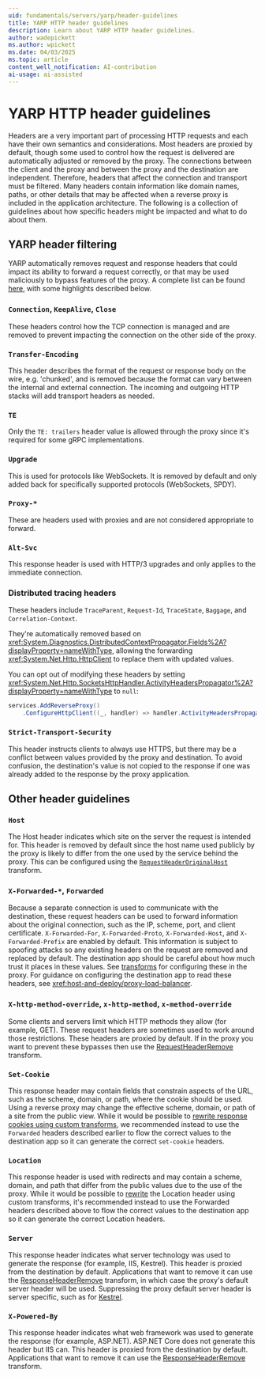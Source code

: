 ```yaml
---
uid: fundamentals/servers/yarp/header-guidelines
title: YARP HTTP header guidelines
description: Learn about YARP HTTP header guidelines.
author: wadepickett
ms.author: wpickett
ms.date: 04/03/2025
ms.topic: article
content_well_notification: AI-contribution
ai-usage: ai-assisted
---
```

# YARP HTTP header guidelines

Headers are a very important part of processing HTTP requests and each have their own semantics and considerations. Most headers are proxied by default, though some used to control how the request is delivered are automatically adjusted or removed by the proxy. The connections between the client and the proxy and between the proxy and the destination are independent. Therefore, headers that affect the connection and transport must be filtered. Many headers contain information like domain names, paths, or other details that may be affected when a reverse proxy is included in the application architecture. The following is a collection of guidelines about how specific headers might be impacted and what to do about them.

## YARP header filtering

YARP automatically removes request and response headers that could impact its ability to forward a request correctly, or that may be used maliciously to bypass features of the proxy. A complete list can be found [here](https://github.com/microsoft/reverse-proxy/blob/main/src/ReverseProxy/Forwarder/RequestUtilities.cs#L71), with some highlights described below.

### `Connection`, `KeepAlive`, `Close`

These headers control how the TCP connection is managed and are removed to prevent impacting the connection on the other side of the proxy.

### `Transfer-Encoding`

This header describes the format of the request or response body on the wire, e.g. 'chunked', and is removed because the format can vary between the internal and external connection. The incoming and outgoing HTTP stacks will add transport headers as needed.

### `TE`

Only the `TE: trailers` header value is allowed through the proxy since it's required for some gRPC implementations.

### `Upgrade`

This is used for protocols like WebSockets. It is removed by default and only added back for specifically supported protocols (WebSockets, SPDY).

### `Proxy-*`

These are headers used with proxies and are not considered appropriate to forward.

### `Alt-Svc`

This response header is used with HTTP/3 upgrades and only applies to the immediate connection.

### Distributed tracing headers

These headers include `TraceParent`, `Request-Id`, `TraceState`, `Baggage`, and `Correlation-Context`.

They're automatically removed based on <xref:System.Diagnostics.DistributedContextPropagator.Fields%2A?displayProperty=nameWithType>, allowing the forwarding <xref:System.Net.Http.HttpClient> to replace them with updated values.

You can opt out of modifying these headers by setting <xref:System.Net.Http.SocketsHttpHandler.ActivityHeadersPropagator%2A?displayProperty=nameWithType> to `null`:

```csharp
services.AddReverseProxy()
    .ConfigureHttpClient((_, handler) => handler.ActivityHeadersPropagator = null);
```

### `Strict-Transport-Security`

This header instructs clients to always use HTTPS, but there may be a conflict between values provided by the proxy and destination. To avoid confusion, the destination's value is not copied to the response if one was already added to the response by the proxy application.

## Other header guidelines

### `Host`

The Host header indicates which site on the server the request is intended for. This header is removed by default since the host name used publicly by the proxy is likely to differ from the one used by the service behind the proxy. This can be configured using the [`RequestHeaderOriginalHost`](xref:fundamentals/servers/yarp/transforms#requestheaderoriginalhost) transform.

### `X-Forwarded-*`, `Forwarded`

Because a separate connection is used to communicate with the destination, these request headers can be used to forward information about the original connection, such as the IP, scheme, port, and client certificate. `X-Forwarded-For`, `X-Forwarded-Proto`, `X-Forwarded-Host`, and `X-Forwarded-Prefix` are enabled by default. This information is subject to spoofing attacks so any existing headers on the request are removed and replaced by default. The destination app should be careful about how much trust it places in these values. See [transforms](xref:fundamentals/servers/yarp/transforms#defaults) for configuring these in the proxy. For guidance on configuring the destination app to read these headers, see <xref:host-and-deploy/proxy-load-balancer>.

### `X-http-method-override`, `x-http-method`, `x-method-override`

Some clients and servers limit which HTTP methods they allow (for example, GET). These request headers are sometimes used to work around those restrictions. These headers are proxied by default. If in the proxy you want to prevent these bypasses then use the [RequestHeaderRemove](xref:fundamentals/servers/yarp/transforms#requestheaderremove) transform.

### `Set-Cookie`

This response header may contain fields that constrain aspects of the URL, such as the scheme, domain, or path, where the cookie should be used. Using a reverse proxy may change the effective scheme, domain, or path of a site from the public view. While it would be possible to [rewrite response cookies using custom transforms](https://github.com/microsoft/reverse-proxy/issues/1109), we recommended instead to use the `Forwarded` headers described earlier to flow the correct values to the destination app so it can generate the correct `set-cookie` headers.

### `Location`

This response header is used with redirects and may contain a scheme, domain, and path that differ from the public values due to the use of the proxy. While it would be possible to [rewrite](https://github.com/microsoft/reverse-proxy/discussions/466) the Location header using custom transforms, it's recommended instead to use the Forwarded headers described above to flow the correct values to the destination app so it can generate the correct Location headers. 

### `Server`

This response header indicates what server technology was used to generate the response (for example, IIS, Kestrel). This header is proxied from the destination by default. Applications that want to remove it can use the [ResponseHeaderRemove](xref:fundamentals/servers/yarp/transforms#responseheaderremove) transform, in which case the proxy's default server header will be used. Suppressing the proxy default server header is server specific, such as for [Kestrel](/dotnet/api/microsoft.aspnetcore.server.kestrel.core.kestrelserveroptions.addserverheader#Microsoft_AspNetCore_Server_Kestrel_Core_KestrelServerOptions_AddServerHeader).

### `X-Powered-By`

This response header indicates what web framework was used to generate the response (for example, ASP.NET). ASP.NET Core does not generate this header but IIS can. This header is proxied from the destination by default. Applications that want to remove it can use the [ResponseHeaderRemove](xref:fundamentals/servers/yarp/transforms#responseheaderremove) transform.
